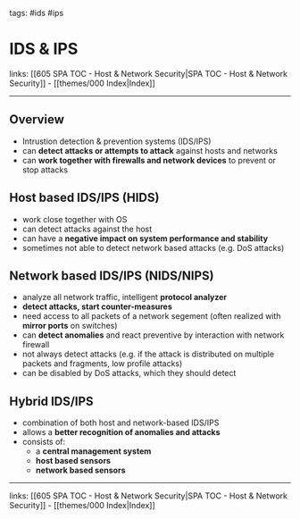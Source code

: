 tags: #ids #ips

# IDS & IPS

links: [[605 SPA TOC - Host & Network Security|SPA TOC - Host & Network Security]] - [[themes/000 Index|Index]]

---

## Overview

- Intrustion detection & prevention systems (IDS/IPS)
- can **detect attacks or attempts to attack** against hosts and networks
- can **work together with firewalls and network devices** to prevent or stop attacks

## Host based IDS/IPS (HIDS)

- work close together with OS
- can detect attacks against the host
- can have a **negative impact on system performance and stability**
- sometimes not able to detect network based attacks (e.g. DoS attacks)

## Network based IDS/IPS (NIDS/NIPS)

- analyze all network traffic, intelligent **protocol analyzer**
- **detect attacks, start counter-measures**
- need access to all packets of a network segement (often realized with **mirror ports** on switches)
- can **detect anomalies** and react preventive by interaction with network firewall
- not always detect attacks (e.g. if the attack is distributed on multiple packets and fragments, low profile attacks)
- can be disabled by DoS attacks, which they should detect

## Hybrid IDS/IPS

- combination of both host and network-based IDS/IPS
- allows a **better recognition of anomalies and attacks**
- consists of:
	- a **central management system**
	- **host based sensors**
	- **network based sensors**

---

links: [[605 SPA TOC - Host & Network Security|SPA TOC - Host & Network Security]] - [[themes/000 Index|Index]]